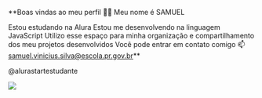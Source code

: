 **Boas vindas ao meu perfil 💙💙
Meu nome é SAMUEL

Estou estudando na Alura
Estou me desenvolvendo na linguagem JavaScript
Utilizo esse espaço para minha organização e compartilhamento dos meu projetos desenvolvidos
Você pode entrar em contato comigo 📫
samuel.vinicius.silva@escola.pr.gov.br**

@alurastartestudante

![](https://media4.giphy.com/media/v1.Y2lkPTc5MGI3NjExcDVjZmt2ZTR3amlzaWkwcnQyYmM4YzcxMzdzM3MwamsyNWhianRwOSZlcD12MV9pbnRlcm5hbF9naWZfYnlfaWQmY3Q9Zw/bbshzgyFQDqPHXBo4c/giphy.webp)
